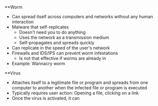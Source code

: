 **Worm
- Can spread itself across computers and networks without any human interaction
- Malware that self-replicates
	- Doesn't need you to do anything
	- Uses the network as a transmission medium
	- Self-propagates and spreads quickly
- Can replicate in the speed of the user's network
- Firewalls and IDS/IPS can prevent worm infestations
	- Is not that effective if worms are already in
- Example: Wannacry worm 

**Virus
- Attaches itself to a legitimate file or program and spreads from one computer to another when the infected file or program is executed
- Typically requires user action: Opening a file, clicking on a link
- Once the virus is activated, it can